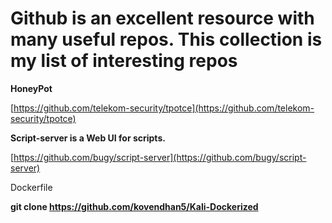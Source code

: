 # Github is an excellent resource with many useful repos. This collection is my list of interesting repos

**HoneyPot**

[https://github.com/telekom-security/tpotce](https://github.com/telekom-security/tpotce)

**Script-server is a Web UI for scripts.**

[https://github.com/bugy/script-server](https://github.com/bugy/script-server)

Dockerfile

**git clone https://github.com/kovendhan5/Kali-Dockerized**
